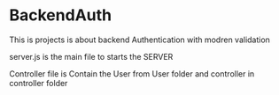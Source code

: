 # BackendAuth
This is projects is about backend Authentication with modren validation


server.js is the main file to starts the SERVER

Controller file is Contain the User from User folder and controller in controller folder
